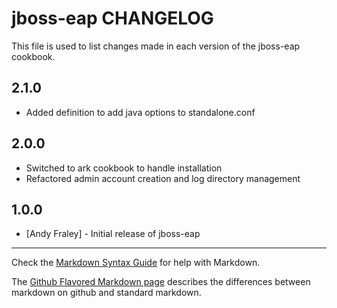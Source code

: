 jboss-eap CHANGELOG
===================

This file is used to list changes made in each version of the jboss-eap cookbook.

2.1.0
-----
- Added definition to add java options to standalone.conf

2.0.0
-----
- Switched to ark cookbook to handle installation
- Refactored admin account creation and log directory management

1.0.0
-----
- [Andy Fraley] - Initial release of jboss-eap

- - -
Check the [Markdown Syntax Guide](http://daringfireball.net/projects/markdown/syntax) for help with Markdown.

The [Github Flavored Markdown page](http://github.github.com/github-flavored-markdown/) describes the differences between markdown on github and standard markdown.
